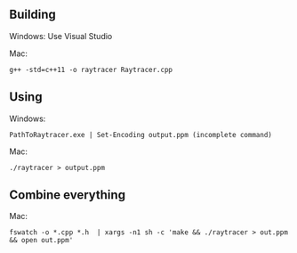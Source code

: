 ## Building

Windows: Use Visual Studio

Mac:

```
g++ -std=c++11 -o raytracer Raytracer.cpp
```

## Using

Windows:

```
PathToRaytracer.exe | Set-Encoding output.ppm (incomplete command)
```

Mac:

```
./raytracer > output.ppm
```

## Combine everything

Mac:

```
fswatch -o *.cpp *.h  | xargs -n1 sh -c 'make && ./raytracer > out.ppm && open out.ppm'
```
